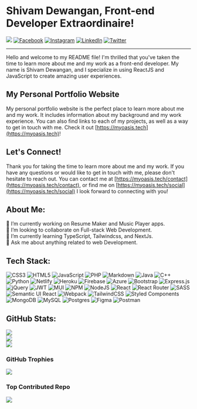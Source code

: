 # Shivam Dewangan, Front-end Developer Extraordinaire!

[![](https://visitcount.itsvg.in/api?id=shivamdevs&icon=0&color=0&pretty=true)]([https://visitcount.itsvg.in](https://visitcount.itsvg.in/api?id=shivamdevs)) [![Facebook](https://img.shields.io/badge/Facebook-%231877F2.svg?logo=Facebook&logoColor=white)](https://facebook.com/shivamdewangan08) [![Instagram](https://img.shields.io/badge/Instagram-%23E4405F.svg?logo=Instagram&logoColor=white)](https://instagram.com/shivamdewangan08) [![LinkedIn](https://img.shields.io/badge/LinkedIn-%230077B5.svg?logo=linkedin&logoColor=white)](https://linkedin.com/in/shivamdewangan) [![Twitter](https://img.shields.io/badge/Twitter-%231DA1F2.svg?logo=Twitter&logoColor=white)](https://twitter.com/shivam0dewangan) 

---

Hello and welcome to my README file! I'm thrilled that you've taken the time to learn more about me and my work as a front-end developer. My name is Shivam Dewangan, and I specialize in using ReactJS and JavaScript to create amazing user experiences.

## My Personal Portfolio Website

My personal portfolio website is the perfect place to learn more about me and my work. It includes information about my background and my work experience. You can also find links to each of my projects, as well as a way to get in touch with me. Check it out [https://myoasis.tech](https://myoasis.tech)!

## Let's Connect!

Thank you for taking the time to learn more about me and my work. If you have any questions or would like to get in touch with me, please don't hesitate to reach out. You can contact me at [https://myoasis.tech/contact](https://myoasis.tech/contact), or find me on [https://myoasis.tech/social](https://myoasis.tech/social) I look forward to connecting with you!


## About Me:
🔭 I’m currently working on Resume Maker and Music Player apps.<br>👯 I’m looking to collaborate on Full-stack Web Development.<br>🌱 I’m currently learning TypeScript, Tailwindcss, and NextJs.<br>💬 Ask me about anything related to web Development.

## Tech Stack:
![CSS3](https://img.shields.io/badge/css3-%231572B6.svg?style=flat&logo=css3&logoColor=white) ![HTML5](https://img.shields.io/badge/html5-%23E34F26.svg?style=flat&logo=html5&logoColor=white) ![JavaScript](https://img.shields.io/badge/javascript-%23323330.svg?style=flat&logo=javascript&logoColor=%23F7DF1E) ![PHP](https://img.shields.io/badge/php-%23777BB4.svg?style=flat&logo=php&logoColor=white) ![Markdown](https://img.shields.io/badge/markdown-%23000000.svg?style=flat&logo=markdown&logoColor=white) ![Java](https://img.shields.io/badge/java-%23ED8B00.svg?style=flat&logo=java&logoColor=white) ![C++](https://img.shields.io/badge/c++-%2300599C.svg?style=flat&logo=c%2B%2B&logoColor=white) ![Python](https://img.shields.io/badge/python-3670A0?style=flat&logo=python&logoColor=ffdd54) ![Netlify](https://img.shields.io/badge/netlify-%23000000.svg?style=flat&logo=netlify&logoColor=#00C7B7) ![Heroku](https://img.shields.io/badge/heroku-%23430098.svg?style=flat&logo=heroku&logoColor=white) ![Firebase](https://img.shields.io/badge/firebase-%23039BE5.svg?style=flat&logo=firebase) ![Azure](https://img.shields.io/badge/azure-%230072C6.svg?style=flat&logo=azure-devops&logoColor=white) ![Bootstrap](https://img.shields.io/badge/bootstrap-%23563D7C.svg?style=flat&logo=bootstrap&logoColor=white) ![Express.js](https://img.shields.io/badge/express.js-%23404d59.svg?style=flat&logo=express&logoColor=%2361DAFB) ![jQuery](https://img.shields.io/badge/jquery-%230769AD.svg?style=flat&logo=jquery&logoColor=white) ![JWT](https://img.shields.io/badge/JWT-black?style=flat&logo=JSON%20web%20tokens) ![MUI](https://img.shields.io/badge/MUI-%230081CB.svg?style=flat&logo=material-ui&logoColor=white) ![NPM](https://img.shields.io/badge/NPM-%23000000.svg?style=flat&logo=npm&logoColor=white) ![NodeJS](https://img.shields.io/badge/node.js-6DA55F?style=flat&logo=node.js&logoColor=white) ![React](https://img.shields.io/badge/react-%2320232a.svg?style=flat&logo=react&logoColor=%2361DAFB) ![React Router](https://img.shields.io/badge/React_Router-CA4245?style=flat&logo=react-router&logoColor=white) ![SASS](https://img.shields.io/badge/SASS-hotpink.svg?style=flat&logo=SASS&logoColor=white) ![Semantic UI React](https://img.shields.io/badge/Semantic%20UI%20React-%2335BDB2.svg?style=flat&logo=SemanticUIReact&logoColor=white) ![Webpack](https://img.shields.io/badge/webpack-%238DD6F9.svg?style=flat&logo=webpack&logoColor=black) ![TailwindCSS](https://img.shields.io/badge/tailwindcss-%2338B2AC.svg?style=flat&logo=tailwind-css&logoColor=white) ![Styled Components](https://img.shields.io/badge/styled--components-DB7093?style=flat&logo=styled-components&logoColor=white) ![MongoDB](https://img.shields.io/badge/MongoDB-%234ea94b.svg?style=flat&logo=mongodb&logoColor=white) ![MySQL](https://img.shields.io/badge/mysql-%2300f.svg?style=flat&logo=mysql&logoColor=white) ![Postgres](https://img.shields.io/badge/postgres-%23316192.svg?style=flat&logo=postgresql&logoColor=white) 	![Figma](https://img.shields.io/badge/figma-%23F24E1E.svg?style=flat&logo=figma&logoColor=white) ![Postman](https://img.shields.io/badge/Postman-FF6C37?style=flat&logo=postman&logoColor=white)


## GitHub Stats:

![](https://github-readme-stats.vercel.app/api?username=shivamdevs&theme=radical&hide_border=false&include_all_commits=true&count_private=true)<br/>
![](https://github-readme-streak-stats.herokuapp.com/?user=shivamdevs&theme=radical&hide_border=false)<br/>
![](https://github-readme-stats.vercel.app/api/top-langs/?username=shivamdevs&theme=radical&hide_border=false&include_all_commits=true&count_private=true&layout=compact)

### GitHub Trophies

![](https://github-profile-trophy.vercel.app/?username=shivamdevs&theme=radical&no-frame=false&no-bg=false&margin-w=4)


### Top Contributed Repo

![](https://github-contributor-stats.vercel.app/api?username=shivamdevs&limit=5&theme=radical&combine_all_yearly_contributions=true)

